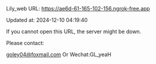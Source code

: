 Lily_web URL: https://ae6d-61-165-102-156.ngrok-free.app

Updated at: 2024-12-10 04:19:40

If you cannot open this URL, the server might be down.

Please contact: 

goley04@foxmail.com Or Wechat:GL_yeaH